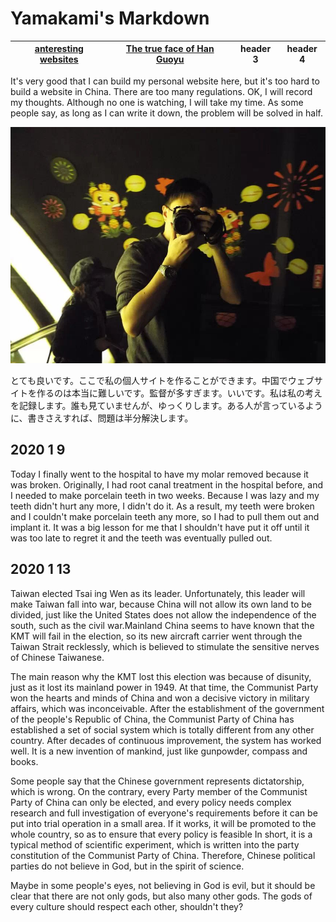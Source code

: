 # Yamakami's Markdown

[anteresting websites](http://quora123.com/) | [The true face of Han Guoyu](https://github.com/ieshi02/ieshi02.github.io/blob/master/text/P2.md) | header 3 | header 4
---|---|---|---

It's very good that I can build my personal website here, but it's too hard to build a website in China. There are too many regulations. OK, I will record my thoughts. Although no one is watching, I will take my time. As some people say, as long as I can write it down, the problem will be solved in half.

![image](https://github.com/ieshi02/ieshi02.github.io/blob/master/img/psb.jpg)

とても良いです。ここで私の個人サイトを作ることができます。中国でウェブサイトを作るのは本当に難しいです。監督が多すぎます。いいです。私は私の考えを記録します。誰も見ていませんが、ゆっくりします。ある人が言っているように、書きさえすれば、問題は半分解決します。

## 2020 1 9
Today I finally went to the hospital to have my molar removed because it was broken. Originally, I had root canal treatment in the hospital before, and I needed to make porcelain teeth in two weeks. Because I was lazy and my teeth didn't hurt any more, I didn't do it. As a result, my teeth were broken and I couldn't make porcelain teeth any more, so I had to pull them out and implant it. It was a big lesson for me that I shouldn't have put it off until it was too late to regret it and the teeth was eventually pulled out.

## 2020 1 13

Taiwan elected Tsai ing Wen as its leader. Unfortunately, this leader will make Taiwan fall into war, because China will not allow its own land to be divided, just like the United States does not allow the independence of the south, such as the civil war.Mainland China seems to have known that the KMT will fail in the election, so its new aircraft carrier went through the Taiwan Strait recklessly, which is believed to stimulate the sensitive nerves of Chinese Taiwanese.

The main reason why the KMT lost this election was because of disunity, just as it lost its mainland power in 1949. At that time, the Communist Party won the hearts and minds of China and won a decisive victory in military affairs, which was inconceivable. After the establishment of the government of the people's Republic of China, the Communist Party of China has established a set of social system which is totally different from any other country. After decades of continuous improvement, the system has worked well. It is a new invention of mankind, just like gunpowder, compass and books.

Some people say that the Chinese government represents dictatorship, which is wrong. On the contrary, every Party member of the Communist Party of China can only be elected, and every policy needs complex research and full investigation of everyone's requirements before it can be put into trial operation in a small area. If it works, it will be promoted to the whole country, so as to ensure that every policy is feasible In short, it is a typical method of scientific experiment, which is written into the party constitution of the Communist Party of China. Therefore, Chinese political parties do not believe in God, but in the spirit of science.

Maybe in some people's eyes, not believing in God is evil, but it should be clear that there are not only gods, but also many other gods. The gods of every culture should respect each other, shouldn't they?

